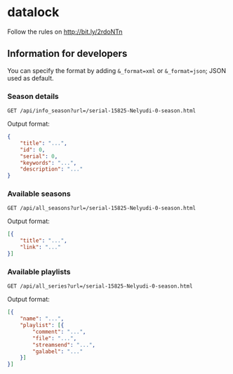 # datalock

Follow the rules on http://bit.ly/2rdoNTn

## Information for developers

You can specify the format by adding `&_format=xml` or `&_format=json`; JSON used as default.

### Season details

`GET /api/info_season?url=/serial-15825-Nelyudi-0-season.html`

Output format:

```json
{
    "title": "...",
    "id": 0,
    "serial": 0,
    "keywords": "...",
    "description": "..."
}
```

### Available seasons

`GET /api/all_seasons?url=/serial-15825-Nelyudi-0-season.html`

Output format:

```json
[{
    "title": "...",
    "link": "..."
}]
```

### Available playlists

`GET /api/all_series?url=/serial-15825-Nelyudi-0-season.html`

Output format:

```json
[{
    "name": "...",
    "playlist": [{
        "comment": "...",
        "file": "...",
        "streamsend": "...",
        "galabel": "..."
    }]
}]
```
